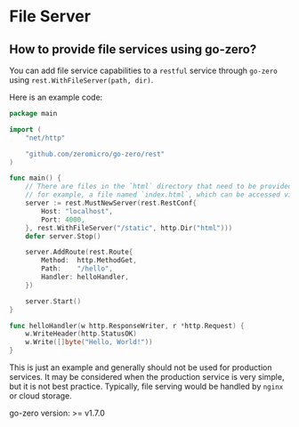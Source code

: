 # File Server

## How to provide file services using go-zero?

You can add file service capabilities to a `restful` service through `go-zero` using `rest.WithFileServer(path, dir)`.

Here is an example code:

```go
package main

import (
	"net/http"

	"github.com/zeromicro/go-zero/rest"
)

func main() {
    // There are files in the `html` directory that need to be provided externally,
    // for example, a file named `index.html`, which can be accessed via the path `/static/index.html`.
	server := rest.MustNewServer(rest.RestConf{
		Host: "localhost",
		Port: 4000,
	}, rest.WithFileServer("/static", http.Dir("html")))
	defer server.Stop()

	server.AddRoute(rest.Route{
		Method:  http.MethodGet,
		Path:    "/hello",
		Handler: helloHandler,
	})

	server.Start()
}

func helloHandler(w http.ResponseWriter, r *http.Request) {
	w.WriteHeader(http.StatusOK)
	w.Write([]byte("Hello, World!"))
}
```

This is just an example and generally should not be used for production services. It may be considered when the production service is very simple, but it is not best practice. Typically, file serving would be handled by `nginx` or cloud storage.

go-zero version: >= v1.7.0